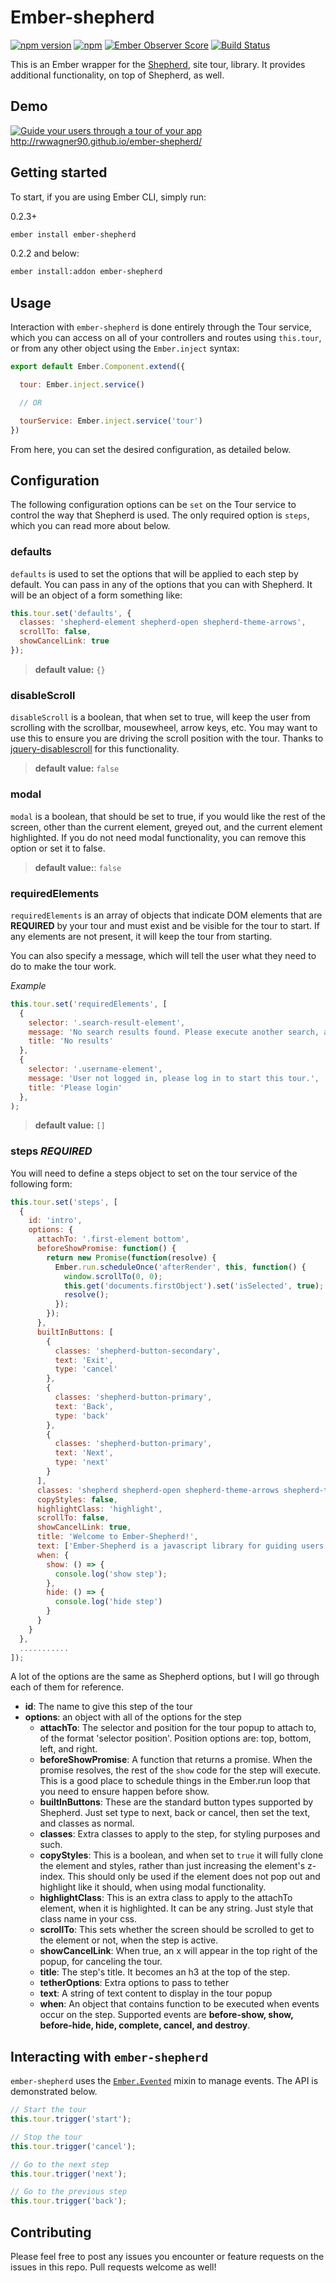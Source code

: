 # Ember-shepherd

[![npm version](https://badge.fury.io/js/ember-shepherd.svg)](http://badge.fury.io/js/ember-shepherd)
[![npm](https://img.shields.io/npm/dm/ember-shepherd.svg)]()
[![Ember Observer Score](http://emberobserver.com/badges/ember-shepherd.svg)](http://emberobserver.com/addons/ember-shepherd)
[![Build Status](https://travis-ci.org/rwwagner90/ember-shepherd.svg)](https://travis-ci.org/rwwagner90/ember-shepherd)

This is an Ember wrapper for the [Shepherd](https://github.com/HubSpot/Shepherd), site tour, library. It provides additional functionality, on top of Shepherd, as well.

## Demo
[![Guide your users through a tour of your app](http://i.imgur.com/yOw7GrM.png)](http://rwwagner90.github.io/ember-shepherd/)
http://rwwagner90.github.io/ember-shepherd/

## Getting started

To start, if you are using Ember CLI, simply run:

0.2.3+
```bash
ember install ember-shepherd
```

0.2.2 and below:
```bash
ember install:addon ember-shepherd
```

## Usage

Interaction with `ember-shepherd` is done entirely through the Tour service, which you can access on all of your controllers and routes using `this.tour`, or from any other object using the `Ember.inject` syntax:

```js
export default Ember.Component.extend({

  tour: Ember.inject.service()

  // OR

  tourService: Ember.inject.service('tour')
})
```

From here, you can set the desired configuration, as detailed below.


## Configuration

The following configuration options can be `set` on the Tour service to control the way that Shepherd is used.  The only required option is `steps`, which you can read more about below.

### defaults

`defaults` is used to set the options that will be applied to each step by default. You can pass in any of the options that you can with Shepherd. It will be an object of a form something like:

```js
this.tour.set('defaults', {
  classes: 'shepherd-element shepherd-open shepherd-theme-arrows',
  scrollTo: false,
  showCancelLink: true
});
```

> **default value:** `{}`

### disableScroll

`disableScroll` is a boolean, that when set to true, will keep the user from scrolling with the scrollbar,
mousewheel, arrow keys, etc. You may want to use this to ensure you are driving the scroll position with the tour.
Thanks to [jquery-disablescroll](https://github.com/ultrapasty/jquery-disablescroll) for this functionality.

> **default value:** `false`

### modal

`modal` is a boolean, that should be set to true, if you would like the rest of the screen, other than the current element, greyed out, and the current element highlighted. If you do not need modal functionality, you can remove this option or set it to false.

> **default value:**: `false`

### requiredElements

`requiredElements` is an array of objects that indicate DOM elements that are **REQUIRED** by your tour and must
exist and be visible for the tour to start. If any elements are not present, it will keep the tour from starting.

You can also specify a message, which will tell the user what they need to do to make the tour work.

_Example_
```js
this.tour.set('requiredElements', [
  {
    selector: '.search-result-element',
    message: 'No search results found. Please execute another search, and try to start the tour again.',
    title: 'No results'
  },
  {
    selector: '.username-element',
    message: 'User not logged in, please log in to start this tour.',
    title: 'Please login'
  },
);
```

> **default value:** `[]`


### steps _REQUIRED_

You will need to define a steps object to set on the tour service of the following form:

```js
this.tour.set('steps', [
  {
    id: 'intro',
    options: {
      attachTo: '.first-element bottom',
      beforeShowPromise: function() {
        return new Promise(function(resolve) {
          Ember.run.scheduleOnce('afterRender', this, function() {
            window.scrollTo(0, 0);
            this.get('documents.firstObject').set('isSelected', true);
            resolve();
          });
        });
      },
      builtInButtons: [
        {
          classes: 'shepherd-button-secondary',
          text: 'Exit',
          type: 'cancel'
        },
        {
          classes: 'shepherd-button-primary',
          text: 'Back',
          type: 'back'
        },
        {
          classes: 'shepherd-button-primary',
          text: 'Next',
          type: 'next'
        }
      ],
      classes: 'shepherd shepherd-open shepherd-theme-arrows shepherd-transparent-text',
      copyStyles: false,
      highlightClass: 'highlight',
      scrollTo: false,
      showCancelLink: true,
      title: 'Welcome to Ember-Shepherd!',
      text: ['Ember-Shepherd is a javascript library for guiding users through your Ember app.']
      when: {
        show: () => {
          console.log('show step');
        },
        hide: () => {
          console.log('hide step')
        }
      }
    }
  },
  ...........
]);
```

A lot of the options are the same as Shepherd options, but I will go through each of them for reference.
- **id**: The name to give this step of the tour
- **options**: an object with all of the options for the step
  - **attachTo**: The selector and position for the tour popup to attach to, of the format 'selector position'. Position options are: top, bottom, left, and right.
  - **beforeShowPromise**: A function that returns a promise. When the promise resolves, the rest of the `show` code for
  the step will execute. This is a good place to schedule things in the Ember.run loop that you need to ensure happen
   before show.
  - **builtInButtons**: These are the standard button types supported by Shepherd. Just set type to next, back or cancel, then set the text, and classes as normal.
  - **classes**: Extra classes to apply to the step, for styling purposes and such.
  - **copyStyles**: This is a boolean, and when set to `true` it will fully clone the element and styles, rather than just increasing the element's z-index. This should only be used if the element does not pop out and highlight like it should, when using modal functionality.
  - **highlightClass**: This is an extra class to apply to the attachTo element, when it is highlighted. It can be
  any string. Just style that class name in your css.
  - **scrollTo**: This sets whether the screen should be scrolled to get to the element or not, when the step is active.
  - **showCancelLink**: When true, an x will appear in the top right of the popup, for canceling the tour.
  - **title**: The step's title. It becomes an h3 at the top of the step.
  - **tetherOptions**: Extra options to pass to tether
  - **text**: A string of text content to display in the tour popup
  - **when**: An object that contains function to be executed when events occur on the step. Supported events are
  **before-show, show, before-hide, hide, complete, cancel, and destroy**.


## Interacting with `ember-shepherd`

`ember-shepherd` uses the [`Ember.Evented`](http://emberjs.com/api/classes/Ember.Evented.html) mixin to manage events.  The API is demonstrated below.

```js
// Start the tour
this.tour.trigger('start');

// Stop the tour
this.tour.trigger('cancel');

// Go to the next step
this.tour.trigger('next');

// Go to the previous step
this.tour.trigger('back');
```


## Contributing
Please feel free to post any issues you encounter or feature requests on the issues in this repo. Pull requests welcome as well!
